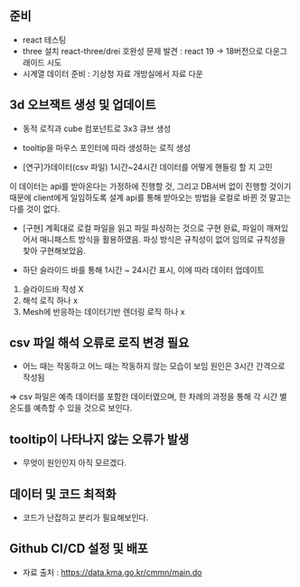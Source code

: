 ## 준비

- react 테스팅
- three 설치
  react-three/drei 호완성 문제 발견 : react 19 -> 18버전으로 다운그래이드 시도
- 시계열 데이터 준비 : 기상청 자료 개방실에서 자료 다운

## 3d 오브잭트 생성 및 업데이트

- 동적 로직과 cube 컴포넌트로 3x3 큐브 생성
- tooltip을 마우스 포인터에 따라 생성하는 로직 생성

- [연구]가데이터(csv 파일) 1시간~24시간 데이터를 어떻게 핸들링 할 지 고민

이 데이터는 api를 받아온다는 가정하에 진행할 것, 그리고 DB서버 없이 진행할 것이기 때문에 client에게 일임하도록 설계
api를 통해 받아오는 방법을 로컬로 바뀐 것 말고는 다를 것이 없다.

- [구현] 계획대로 로컬 파일을 읽고 파일 파싱하는 것으로 구현 완료, 파일이 깨져있어서 매니패스트 방식을 활용하였음. 파싱 방식은 규칙성이 없어 임의로 규칙성을 찾아 구현해보았음.

- 하단 슬라이드 바를 통해 1시간 ~ 24시간 표시, 이에 따라 데이터 업데이트

1. 슬라이드바 작성 X
2. 해석 로직 하나 x
3. Mesh에 반응하는 데이터기반 렌더링 로직 하나 x

## csv 파일 해석 오류로 로직 변경 필요

- 어느 때는 작동하고 어느 때는 작동하지 않는 모습이 보임 원인은 3시간 간격으로 작성됨

=> csv 파일은 예측 데이터를 포함한 데이터였으며, 한 차례의 과정을 통해 각 시간 별 온도를 예측할 수 있을 것으로 보인다.

## tooltip이 나타나지 않는 오류가 발생

- 무엇이 원인인지 아직 모르겠다.

## 데이터 및 코드 최적화

- 코드가 난잡하고 분리가 필요해보인다.

## Github CI/CD 설정 및 배포

- 자료 출처 : https://data.kma.go.kr/cmmn/main.do
